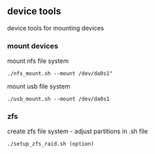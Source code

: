 ## device tools
device tools for mounting devices

### mount devices
mount nfs file system
``` 
./nfs_mount.sh --mount /dev/da0s1"
``` 
mount usb file system
``` 
./usb_mount.sh --mount /dev/da0s1
``` 

### zfs
create zfs file system - adjust partitions in .sh file
``` 
./setup_zfs_raid.sh (option)
``` 
